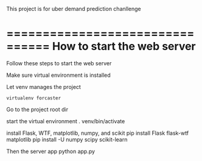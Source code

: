 This project is for uber demand prediction chanllenge

================================
How to start the web server
================================

Follow these steps to start the web server

Make sure virtual environment is installed 

Let venv manages the project

    virtualenv forcaster


Go to the project root dir

start the virtual environment
    . venv/bin/activate

install Flask, WTF, matplotlib, numpy, and scikit
    pip install Flask flask-wtf matplotlib
    pip install -U numpy scipy scikit-learn

Then the server app
    python app.py
